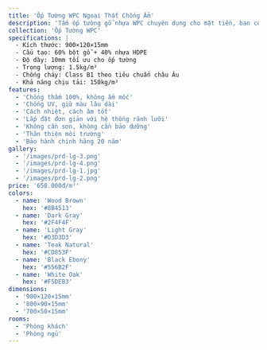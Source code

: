 ```yaml
---
title: 'Ốp Tường WPC Ngoại Thất Chống Ẩm'
description: 'Tấm ốp tường gỗ nhựa WPC chuyên dụng cho mặt tiền, ban công, khu vực ngoại thất. Chống ẩm, chống mối mọt tuyệt đối'
collection: 'Ốp Tường WPC'
specifications: |
  - Kích thước: 900×120×15mm
  - Cấu tạo: 60% bột gỗ + 40% nhựa HDPE
  - Độ dày: 10mm tối ưu cho ốp tường
  - Trọng lượng: 1.5kg/m²
  - Chống cháy: Class B1 theo tiêu chuẩn châu Âu
  - Khả năng chịu tải: 150kg/m²
features:
  - 'Chống thấm 100%, không ấm mốc'
  - 'Chống UV, giữ màu lâu dài'
  - 'Cách nhiệt, cách âm tốt'
  - 'Lắp đặt đơn giản với hệ thống rãnh lưỡi'
  - 'Không cần sơn, không cần bảo dưỡng'
  - 'Thân thiện môi trường'
  - 'Bảo hành chính hãng 20 năm'
gallery:
  - '/images/prd-lg-3.png'
  - '/images/prd-lg-4.png'
  - '/images/prd-lg-1.jpg'
  - '/images/prd-lg-2.png'
price: '650.000đ/m²'
colors:
  - name: 'Wood Brown'
    hex: '#8B4513'
  - name: 'Dark Gray'
    hex: '#2F4F4F'
  - name: 'Light Gray'
    hex: '#D3D3D3'
  - name: 'Teak Natural'
    hex: '#CD853F'
  - name: 'Black Ebony'
    hex: '#556B2F'
  - name: 'White Oak'
    hex: '#F5DEB3'
dimensions:
  - '900×120×15mm'
  - '800×90×15mm'
  - '700×50×15mm'
rooms:
  - 'Phòng khách'
  - 'Phòng ngủ'
---
```

